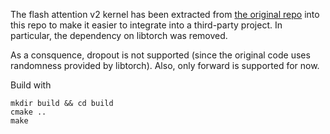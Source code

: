 The flash attention v2 kernel has been extracted from [the original repo](https://github.com/Dao-AILab/flash-attention) into this repo to make it easier to integrate into a third-party project. In particular, the dependency on libtorch was removed.

As a consquence, dropout is not supported (since the original code uses randomness provided by libtorch). Also, only forward is supported for now.


Build with
```
mkdir build && cd build
cmake ..
make
```
